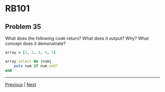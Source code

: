 # RB101
## Problem 35

What does the following code return? What does it output? Why? What concept does it demonstrate?

```ruby
array = [1, 2, 3, 4, 5]

array.select do |num|
	puts num if num.odd?
end
```

---

[Previous](34.md) | [Next](36.md)
